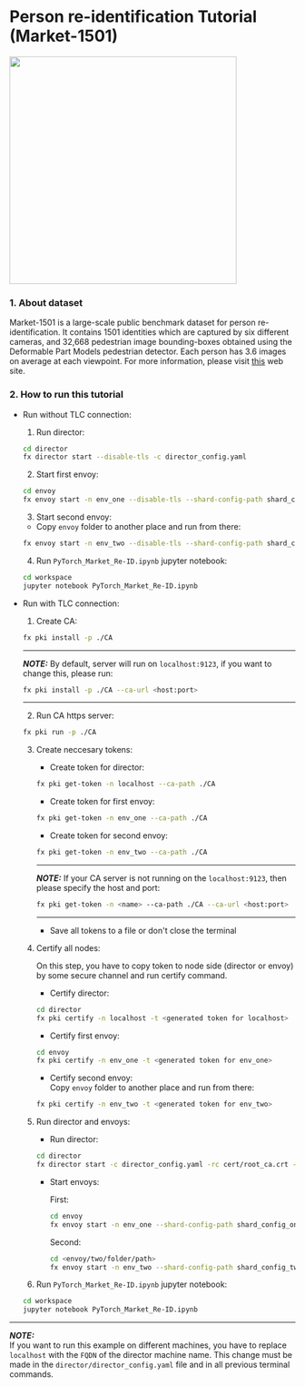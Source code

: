 # Person re-identification Tutorial (Market-1501)

<img src="https://production-media.paperswithcode.com/datasets/Market-1501-0000000097-a728ab2d_gyNBlrI.jpg" width="400">


### 1. About dataset
Market-1501 is a large-scale public benchmark dataset for person re-identification. It contains 1501 identities which are captured by six different cameras, and 32,668 pedestrian image bounding-boxes obtained using the Deformable Part Models pedestrian detector. Each person has 3.6 images on average at each viewpoint. For more information, please visit [this](https://paperswithcode.com/dataset/market-1501) web site.


### 2. How to run this tutorial
* Run without TLC connection:

    1. Run director:
    ```sh
    cd director
    fx director start --disable-tls -c director_config.yaml
    ```

    2. Start first envoy:
    ```sh
    cd envoy
    fx envoy start -n env_one --disable-tls --shard-config-path shard_config_one.yaml -dh localhost -dp 50051
    ```

    3. Start second envoy:
    - Copy `envoy` folder to another place and run from there:
    ```sh
    fx envoy start -n env_two --disable-tls --shard-config-path shard_config_two.yaml -dh localhost -dp 50051
    ```

    4. Run `PyTorch_Market_Re-ID.ipynb` jupyter notebook:
    ```sh
    cd workspace
    jupyter notebook PyTorch_Market_Re-ID.ipynb
    ```

* Run with TLC connection:

    1. Create CA:
    ```sh
    fx pki install -p ./CA
    ```

    ---
    **_NOTE:_** By default, server will run on `localhost:9123`, if you want to change this, please run:
    ```sh
    fx pki install -p ./CA --ca-url <host:port>
    ```
    ---

    2. Run CA https server:
    ```sh
    fx pki run -p ./CA
    ```

    3. Create neccesary tokens:

        * Create token for director:

        ```sh
        fx pki get-token -n localhost --ca-path ./CA
        ```


        * Create token for first envoy:

        ```sh
        fx pki get-token -n env_one --ca-path ./CA
        ```

        * Create token for second envoy:

        ```sh
        fx pki get-token -n env_two --ca-path ./CA
        ```
        ---
        **_NOTE:_**  If your CA server is not running on the `localhost:9123`, then please specify the host and port:
        ```sh
        fx pki get-token -n <name> --ca-path ./CA --ca-url <host:port>
        ```
        ---

        * Save all tokens to a file or don't close the terminal
    
    4. Certify all nodes:

        On this step, you have to copy token to node side (director or envoy) by some secure channel and run certify command.

        * Certify director:
        ```sh
        cd director
        fx pki certify -n localhost -t <generated token for localhost>
        ```

        * Certify first envoy:
        ```sh
        cd envoy
        fx pki certify -n env_one -t <generated token for env_one>
        ```

        * Certify second envoy:\
        Copy `envoy` folder to another place and run from there:
        ```sh
        fx pki certify -n env_two -t <generated token for env_two>
        ```

    5. Run director and envoys:
        * Run director:
        ```sh
        cd director
        fx director start -c director_config.yaml -rc cert/root_ca.crt -pk cert/localhost.key -oc cert/localhost.crt
        ```

        * Start envoys:

            First:
            ```sh
            cd envoy
            fx envoy start -n env_one --shard-config-path shard_config_one.yaml -dh localhost -dp 50051 -rc cert/root_ca.crt -pk cert/env_one.key -oc cert/env_one.crt
            ```

            Second:        
            ```sh
            cd <envoy/two/folder/path>
            fx envoy start -n env_two --shard-config-path shard_config_two.yaml -dh localhost -dp 50051 -rc cert/root_ca.crt -pk cert/env_two.key -oc cert/env_two.crt
            ```


    6. Run `PyTorch_Market_Re-ID.ipynb` jupyter notebook:
    ```sh
    cd workspace
    jupyter notebook PyTorch_Market_Re-ID.ipynb
    ```

---
**_NOTE:_**  
If you want to run this example on different machines, you have to replace `localhost` with the `FQDN` of the director machine name. This change must be made in the `director/director_config.yaml` file and in all previous terminal commands.
